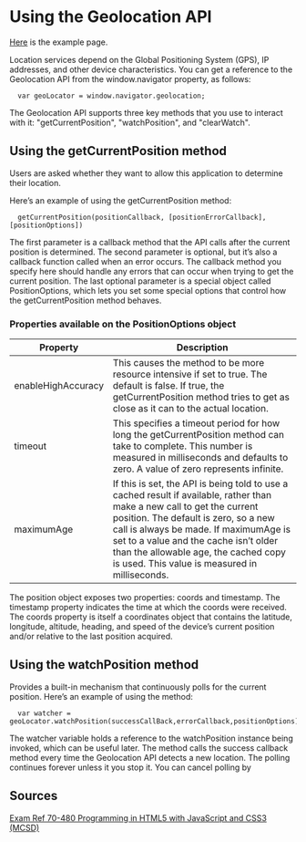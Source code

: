 # Using the Geolocation API

[Here](examples/geolocation-api.html) is the example page.

Location services depend on the Global Positioning System (GPS), IP addresses, and other device characteristics.
You can get a reference to the Geolocation API from the window.navigator property, as follows:

```
  var geoLocator = window.navigator.geolocation;
```

The Geolocation API supports three key methods that you use to interact with it: "getCurrentPosition", "watchPosition", and "clearWatch".

## Using the getCurrentPosition method

Users are asked whether they want to allow this application to determine their
location.

Here’s an example of using the getCurrentPosition method:
```
  getCurrentPosition(positionCallback, [positionErrorCallback], [positionOptions])
```

The first parameter is a callback method that the API calls after the current position is determined. The second parameter is optional, but it’s also a
callback function called when an error occurs. The callback method you specify here should handle any errors that can occur when trying to get the current position. The last optional parameter is a special object called PositionOptions, which lets you set some special options that control how the getCurrentPosition method behaves.

### Properties available on the PositionOptions object

| Property           | Description                                                                                                                                                                                                                                                                                                                                  |
|--------------------|----------------------------------------------------------------------------------------------------------------------------------------------------------------------------------------------------------------------------------------------------------------------------------------------------------------------------------------------|
| enableHighAccuracy | This causes the method to be more resource intensive if set to true. The default is false. If true, the getCurrentPosition method tries to get as close as it can to the actual location.                                                                                                                                                    |
| timeout            | This specifies a timeout period for how long the getCurrentPosition method can take to complete. This number is measured in milliseconds and defaults to zero. A value of zero represents infinite.                                                                                                                                          |
| maximumAge         | If this is set, the API is being told to use a cached result if available, rather than make a new call to get the current position. The default is zero, so a new call is always be made. If maximumAge is set to a value and the cache isn’t older than the allowable age, the cached copy is used. This value is measured in milliseconds. |

The position object exposes two properties: coords and timestamp. The
timestamp property indicates the time at which the coords were received. The coords property is itself a coordinates object that contains the latitude, longitude, altitude, heading, and speed of the device’s current position and/or relative to the last position acquired.

## Using the watchPosition method

Provides a built-in mechanism that continuously polls for the current position. Here’s an example of using the method:

```
  var watcher = geoLocator.watchPosition(successCallBack,errorCallback,positionOptions)
```

The watcher variable holds a reference to the watchPosition instance being invoked, which can be useful later. The method calls the success callback method every time the Geolocation API detects a new location. The polling continues forever unless it you stop it. You can cancel polling by

## Sources

[Exam Ref 70-480 Programming in HTML5 with JavaScript and CSS3 (MCSD)](https://www.microsoft.com/en-us/p/exam-ref-70-480-programming-in-html5-with-javascript-and-css3-mcsd/fgqpf3h0qll7?activetab=pivot%3aoverviewtab)
